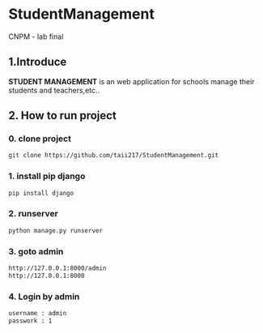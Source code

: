 # StudentManagement
CNPM - lab final

## 1.Introduce
**STUDENT MANAGEMENT** is an web application for schools manage their students and teachers,etc..

## 2. How to run project

###  0. clone project
```sh
git clone https://github.com/taii217/StudentManagement.git
```

###  1. install pip django
```sh
pip install django
```

###  2. runserver
```sh
python manage.py runserver
```

###  3. goto admin
```sh
http://127.0.0.1:8000/admin
http://127.0.0.1:8000
```
###  4. Login by admin
```sh
username : admin
passwork : 1
```
